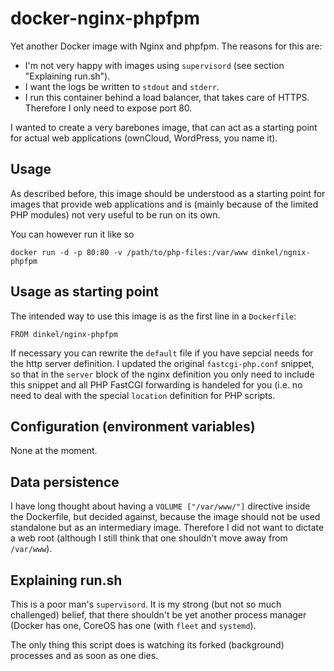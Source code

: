 docker-nginx-phpfpm
===================

Yet another Docker image with Nginx and phpfpm. The reasons for this are:

* I'm not very happy with images using `supervisord` (see section "Explaining 
  run.sh").
* I want the logs be written to `stdout` and `stderr`.
* I run this container behind a load balancer, that takes care of HTTPS. 
  Therefore I only need to expose port 80.

I wanted to create a very barebones image, that can act as a starting point for 
actual web applications (ownCloud, WordPress, you name it).

Usage
-----

As described before, this image should be understood as a starting point for 
images that provide web applications and is (mainly because of the limited PHP
modules) not very useful to be run on its own.

You can however run it like so

    docker run -d -p 80:80 -v /path/to/php-files:/var/www dinkel/ngnix-phpfpm

Usage as starting point
-----------------------

The intended way to use this image is as the first line in a `Dockerfile`:

    FROM dinkel/nginx-phpfpm

If necessary you can rewrite the `default` file if you have sepcial needs 
for the http server definition. I updated the original `fastcgi-php.conf`
snippet, so that in the `server` block of the nginx definition you only
need to include this snippet and all PHP FastCGI forwarding is handeled 
for you (i.e. no need to deal with the special `location` definition 
for PHP scripts.

Configuration (environment variables)
-------------------------------------

None at the moment.

Data persistence
----------------

I have long thought about having a `VOLUME ["/var/www/"]` directive inside the
Dockerfile, but decided against, because the image should not be used standalone
but as an intermediary image. Therefore I did not want to dictate a web root
(although I still think that one shouldn't move away from `/var/www`).

Explaining run.sh
-----------------

This is a poor man's `supervisord`. It is my strong (but not so much challenged)
belief, that there shouldn't be yet another process manager (Docker has one, 
CoreOS has one (with `fleet` and `systemd`).

The only thing this script does is watching its forked (background) processes
and as soon as one dies.
